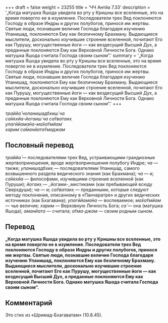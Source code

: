 +++
draft = false
weight = 23255
title = 'ЧЧ Антйа 7.33'
description = '„Когда матушка Яшода увидела во рту у Кришны все вселенные, это на время повергло ее в изумление. Последователи трех Вед поклоняются Господу в образе Индры и других полубогов, принося им жертвы. Святые люди, познавшие величие Господа благодаря изучению Упанишад, поклоняются Ему как безличному Брахману. Выдающиеся мыслители, досконально изучившие строение вселенной, почитают Его как Пурушу, могущественные йоги — как вездесущий Высший Дух, а преданные поклоняются Ему как Верховной Личности Бога. Однако матушка Яшода считала Господа своим сыном“.'
summary = '„Когда матушка Яшода увидела во рту у Кришны все вселенные, это на время повергло ее в изумление. Последователи трех Вед поклоняются Господу в образе Индры и других полубогов, принося им жертвы. Святые люди, познавшие величие Господа благодаря изучению Упанишад, поклоняются Ему как безличному Брахману. Выдающиеся мыслители, досконально изучившие строение вселенной, почитают Его как Пурушу, могущественные йоги — как вездесущий Высший Дух, а преданные поклоняются Ему как Верховной Личности Бога. Однако матушка Яшода считала Господа своим сыном“.'
+++

_траййа̄ чопанишадбхиш́ ча  
са̄н̇кхйа-йогаиш́ ча са̄тватаих̣  
упагӣйама̄на-ма̄ха̄тмйам̇  
харим̇ са̄манйата̄тмаджам_

## Пословный перевод

_траййа̄_ — последователями трех Вед, устраивающими грандиозные жертвоприношения, вроде жертвоприношения полубогу Индре; _ча_ — также; _упанишадбхих̣_ — последователями Упанишад, самого возвышенного раздела ведического знания (как Брахмана); _ча_ — и; _са̄н̇кхйа_ — философами, изучившими строение вселенной (как Пуруши); _йогаих̣_ — _йогами-_мистиками (как пребывающей всюду Сверхдуши); _ча_ — и; _са̄тватаих̣_ — преданными, которые следуют методу поклонения, описанному в «Панчаратре» и других ведических источниках (как Бхагавана); _упагӣйама̄на_ — воспеваемое; _ма̄ха̄тмйам_ — чье величие; _харим_ — Верховную Личность Бога; _са̄_ — она (матушка Яшода); _аманйата_ — считала; _а̄тма_\-_джам_ — своим родным сыном.

## Перевод

**„Когда матушка Яшода увидела во рту у Кришны все вселенные, это на время повергло ее в изумление. Последователи трех Вед поклоняются Господу в образе Индры и других полубогов, принося им жертвы. Святые люди, познавшие величие Господа благодаря изучению Упанишад, поклоняются Ему как безличному Брахману. Выдающиеся мыслители, досконально изучившие строение вселенной, почитают Его как Пурушу, могущественные йоги — как вездесущий Высший Дух, а преданные поклоняются Ему как Верховной Личности Бога. Однако матушка Яшода считала Господа своим сыном“.**

## Комментарий

Это стих из «Шримад-Бхагаватам» (10.8.45).
